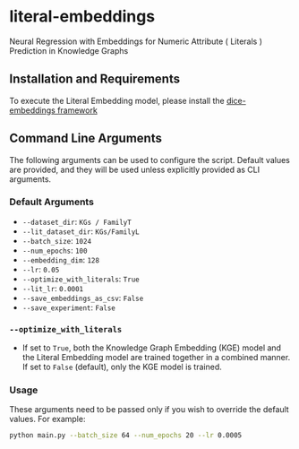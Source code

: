 # literal-embeddings
Neural Regression with Embeddings for Numeric Attribute ( Literals ) Prediction in Knowledge Graphs

## Installation and Requirements
To execute the Literal Embedding model, please install the [dice-embeddings framework](https://github.com/dice-group/dice-embeddings)

##  Command Line Arguments

The following arguments can be used to configure the script. Default values are provided, and they will be used unless explicitly provided as CLI arguments.

### Default Arguments

- `--dataset_dir`: `KGs / FamilyT`
- `--lit_dataset_dir`: `KGs/FamilyL` 
- `--batch_size`: `1024`
- `--num_epochs`: `100`
- `--embedding_dim`: `128`
- `--lr`: `0.05`
- `--optimize_with_literals`: `True`
- `--lit_lr`: `0.0001`
- `--save_embeddings_as_csv`: `False`
- `--save_experiment`: `False`

### `--optimize_with_literals`
- If set to `True`, both the Knowledge Graph Embedding (KGE) model and the Literal Embedding model are trained together in a combined manner. If set to `False` (default), only the KGE model is trained.


### Usage

These arguments need to be passed only if you wish to override the default values. For example:

```bash
python main.py --batch_size 64 --num_epochs 20 --lr 0.0005 
